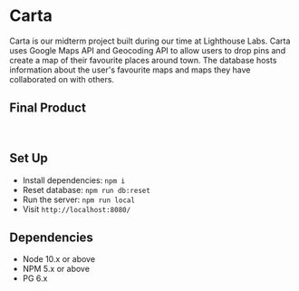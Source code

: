 # Carta
Carta is our midterm project built during our time at Lighthouse Labs. Carta uses Google Maps API and Geocoding API to allow users to drop pins and create a map of their favourite places around town. The database hosts information about the user's favourite maps and maps they have collaborated on with others.


## Final Product
![]()
![]()
![]()


## Set Up
* Install dependencies: `npm i`
* Reset database: `npm run db:reset`
* Run the server: `npm run local`
* Visit `http://localhost:8080/`


## Dependencies

- Node 10.x or above
- NPM 5.x or above
- PG 6.x
